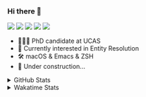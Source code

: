 ### Hi there 👋

[![](https://img.shields.io/badge/-Email-325180?logo=maildotru&logoColor=white&style=flat-square)](mailto:hi@wang.tianshu.me)
[![](https://img.shields.io/badge/-GitHub-black?logo=GitHub&style=flat-square)](https://github.com/tshu-w)
[![](https://img.shields.io/badge/-Telegram-26a5e4?labelColor=fafafa&logo=telegram&style=flat-square)](https://t.me/tshu_w) 
[![](https://img.shields.io/badge/-Twitter-1da1f2?logo=Twitter&logoColor=white&style=flat-square)](https://twitter.com/tshu_w)
[![](https://komarev.com/ghpvc/?username=tshu-w&color=blueviolet&style=flat-square)]()



- 🧑🏻‍🎓 PhD candidate at UCAS
- 🔭 Currently interested in Entity Resolution
- 🛠 macOS & Emacs & ZSH
- 🚧 Under construction...

<details>

<summary>GitHub Stats</summary>

![Tianshu's GitHub stats](https://github-readme-stats.vercel.app/api?username=tshu-w&show_icons=true&theme=buefy&count_private=true)
  
</details>


<details>
  <summary>Wakatime Stats</summary>

  Currently, files accessed by tramp cannot be tracked by wakatime, see https://github.com/wakatime/wakatime-mode/issues/27
  <br>
  
<!--START_SECTION:waka-->
![Code Time](http://img.shields.io/badge/Code%20Time-5%2C974%20hrs%2022%20mins-blue)

**I'm an Early 🐤** 

```text
🌞 Morning    72 commits     ████░░░░░░░░░░░░░░░░░░░░░   16.63% 
🌆 Daytime    202 commits    ███████████░░░░░░░░░░░░░░   46.65% 
🌃 Evening    152 commits    ████████░░░░░░░░░░░░░░░░░   35.1% 
🌙 Night      7 commits      ░░░░░░░░░░░░░░░░░░░░░░░░░   1.62%

```
📅 **I'm Most Productive on Tuesday** 

```text
Monday       66 commits     ███░░░░░░░░░░░░░░░░░░░░░░   15.24% 
Tuesday      157 commits    █████████░░░░░░░░░░░░░░░░   36.26% 
Wednesday    52 commits     ███░░░░░░░░░░░░░░░░░░░░░░   12.01% 
Thursday     33 commits     ██░░░░░░░░░░░░░░░░░░░░░░░   7.62% 
Friday       52 commits     ███░░░░░░░░░░░░░░░░░░░░░░   12.01% 
Saturday     51 commits     ███░░░░░░░░░░░░░░░░░░░░░░   11.78% 
Sunday       22 commits     █░░░░░░░░░░░░░░░░░░░░░░░░   5.08%

```


📊 **This Week I Spent My Time On** 

```text
💬 Programming Languages: 
sh                       17 hrs 18 mins      █████████████████████████   100.0%

🔥 Editors: 
Zsh                      17 hrs 18 mins      █████████████████████████   100.0%

🐱‍💻 Projects: 
universal-blocker        8 hrs 18 mins       ████████████░░░░░░░░░░░░░   48.0% 
Terminal                 6 hrs 16 mins       █████████░░░░░░░░░░░░░░░░   36.28% 
lightning                2 hrs 6 mins        ███░░░░░░░░░░░░░░░░░░░░░░   12.15% 
jhu-mt-hw                20 mins             ░░░░░░░░░░░░░░░░░░░░░░░░░   2.0% 
Homebrew                 10 mins             ░░░░░░░░░░░░░░░░░░░░░░░░░   1.04%

💻 Operating System: 
Linux                    10 hrs 19 mins      ███████████████░░░░░░░░░░   59.66% 
Mac                      6 hrs 58 mins       ██████████░░░░░░░░░░░░░░░   40.34%

```

**I Mostly Code in Python** 

```text
Python                   11 repos            ████████████░░░░░░░░░░░░░   50.0% 
HTML                     2 repos             ██░░░░░░░░░░░░░░░░░░░░░░░   9.09% 
Emacs Lisp               2 repos             ██░░░░░░░░░░░░░░░░░░░░░░░   9.09% 
JavaScript               2 repos             ██░░░░░░░░░░░░░░░░░░░░░░░   9.09% 
TeX                      2 repos             ██░░░░░░░░░░░░░░░░░░░░░░░   9.09%

```



 Last Updated on 17/09/2022 08:06:57 UTC
<!--END_SECTION:waka-->
</details>
